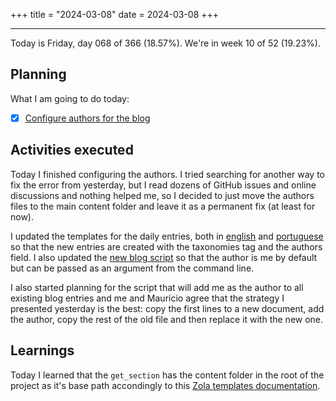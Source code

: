 +++
title = "2024-03-08"
date = 2024-03-08
+++

---

Today is Friday, day 068 of 366 (18.57%). We're in week 10 of 52 (19.23%).

## Planning

What I am going to do today:

- [x] [Configure authors for the blog](https://github.com/OmnicodeSolutions/worklog-luisa/issues/4)

## Activities executed

Today I finished configuring the authors. I tried searching for another way to fix the error from yesterday, but I read dozens of GitHub issues and online discussions and nothing helped me, so I decided to just move the authors files to the main content folder and leave it as a permanent fix (at least for now). 

I updated the templates for the daily entries, both in [english](https://github.com/OmnicodeSolutions/worklog-luisa/blob/main/daily-template.md) and [portuguese](https://github.com/OmnicodeSolutions/worklog-luisa/blob/main/template-diario.md) so that the new entries are created with the taxonomies tag and the authors field. I also updated the [new blog script](https://github.com/OmnicodeSolutions/worklog-luisa/blob/main/new-blog.sh) so that the author is me by default but can be passed as an argument from the command line.

I also started planning for the script that will add me as the author to all existing blog entries and me and Mauricio agree that the strategy I presented yesterday is the best: copy the first lines to a new document, add the author, copy the rest of the old file and then replace it with the new one.

## Learnings

Today I learned that the `get_section` has the content folder in the root of the project as it's base path accondingly to this [Zola templates documentation](https://www.getzola.org/documentation/templates/overview/#get-section).
